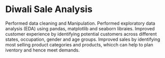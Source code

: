 
# Diwali Sale Analysis


Performed data cleaning and Manipulation. 
Performed exploratory data analysis (EDA) using pandas, matplotlib and seaborn libraies.
Improved customer experience by identifying potential customers across different states, occupation, gender and age groups.
Improved sales by identifying most selling product categories and products, whicch can help to plan iventory and hence meet demands.
